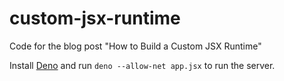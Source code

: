 # custom-jsx-runtime

Code for the blog post "How to Build a Custom JSX Runtime"

Install [Deno](https://deno.com) and run `deno --allow-net app.jsx` to run the server.
